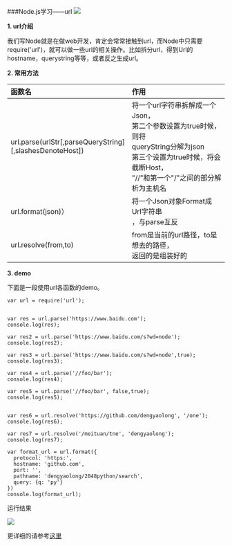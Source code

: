 ###Node.js学习——url
![](http://7tebxh.com1.z0.glb.clouddn.com/node_url.png)

**1. url介绍**

我们写Node就是在做web开发，肯定会常常接触到url，而Node中只需要require('url')，就可以做一些url的相关操作。比如拆分url，得到Url的hostname，querystring等等，或者反之生成url。

**2. 常用方法**

|函数名|作用|
|:----|:-------|
|url.parse(urlStr[,parseQueryString]<br>[,slashesDenoteHost])|将一个url字符串拆解成一个Json，<br>第二个参数设置为true时候，则将<br>queryString分解为json<Br>第三个设置为true时候，将会截断Host，<br>"//"和第一个"/"之间的部分解析为主机名|
|url.format(json)）|将一个Json对象Format成Url字符串<br>，与parse互反|
|url.resolve(from,to)|from是当前的url路径，to是想去的路径，<br>返回的是组装好的|

**3. demo**

下面是一段使用url各函数的demo。


```
var url = require('url');


var res = url.parse('https://www.baidu.com');
console.log(res);

var res2 = url.parse('https://www.baidu.com/s?wd=node');
console.log(res2);

var res3 = url.parse('https://www.baidu.com/s?wd=node',true);
console.log(res3);

var res4 = url.parse('//foo/bar');
console.log(res4);

var res5 = url.parse('//foo/bar', false,true);
console.log(res5);


var res6 = url.resolve('https://github.com/dengyaolong', '/one');
console.log(res6);

var res7 = url.resolve('/meituan/tne', 'dengyaolong');
console.log(res7);

var format_url = url.format({
  protocol: 'https:',
  hostname: 'github.com',
  port: '',
  pathname: 'dengyaolong/2048python/search',
  query: {q: 'py'}
})
console.log(format_url);
```

运行结果


![](http://7tebxh.com1.z0.glb.clouddn.com/url-res.png)


更详细的请参考[这里](http://nodejs.cn/api/url)
